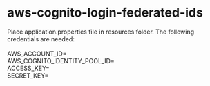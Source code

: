# aws-cognito-login-federated-ids

Place application.properties file in resources folder. The following credentials are needed:
<br/><br/>
AWS_ACCOUNT_ID= <br/>
AWS_COGNITO_IDENTITY_POOL_ID=<br/>
ACCESS_KEY=<br/>
SECRET_KEY=
